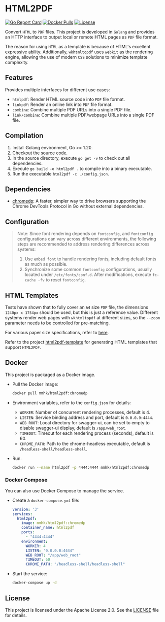 # HTML2PDF

[![Go Report Card](https://goreportcard.com/badge/github.com/MMHK/html2pdf)](https://goreportcard.com/report/github.com/MMHK/html2pdf)
[![Docker Pulls](https://img.shields.io/docker/pulls/mmhk/html2pdf)](https://hub.docker.com/r/mmhk/html2pdf)
[![License](https://img.shields.io/badge/license-Apache%202.0-blue.svg)](LICENSE)

Convert `HTML` to `PDF` files. This project is developed in `Golang` and provides an HTTP interface to output local or remote HTML pages as `PDF` file format.

The reason for using `HTML` as a template is because of HTML's excellent expressive ability. Additionally, `wkhtmltopdf` uses `webkit` as the rendering engine, allowing the use of modern `CSS` solutions to minimize template complexity.

## Features

Provides multiple interfaces for different use cases:
- `htmlpdf`: Render HTML source code into `PDF` file format.
- `linkpdf`: Render an online link into `PDF` file format.
- `combine`: Combine multiple PDF URLs into a single PDF file.
- `link/combine`: Combine multiple PDF/webpage URLs into a single PDF file.

## Compilation

1. Install Golang environment, Go >= 1.20.
2. Checkout the source code.
3. In the source directory, execute `go get -v` to check out all dependencies.
4. Execute `go build -o html2pdf .` to compile into a binary executable.
5. Run the executable `html2pdf -c ./config.json`.

## Dependencies

- [chromedp](https://github.com/chromedp/chromedp): A faster, simpler way to drive browsers supporting the Chrome DevTools Protocol in Go without external dependencies.

## Configuration

> Note: Since font rendering depends on `fontconfig`, and `fontconfig` configurations can vary across different environments, the following steps are recommended to address rendering differences across systems:
> 1. Use `embed font` to handle rendering fonts, including default fonts as much as possible.
> 2. Synchronize some common `fontconfig` configurations, usually located under `/etc/fonts/conf.d`. After modifications, execute `fc-cache -fv` to reset `fontconfig`.

## HTML Templates

Tests have shown that to fully cover an `A4` size `PDF` file, the dimensions `1240px x 1754px` should be used, but this is just a reference value. Different systems render web pages with `wkhtmltopdf` at different sizes, so the `--zoom` parameter needs to be controlled for pre-matching.

For various paper size specifications, refer to [here](http://www.papersizes.org/a-sizes-in-pixels.htm).

Refer to the project [html2pdf-template](https://github.com/MMHK/html2pdf-template) for generating HTML templates that support `HTML2PDF`.

## Docker

This project is packaged as a Docker image.

- Pull the Docker image:
  ```sh
  docker pull mmhk/html2pdf:chromedp
  ```

- Environment variables, refer to the `config.json` for details:
  - `WORKER`: Number of concurrent rendering processes, default is 4.
  - `LISTEN`: Service binding address and port, default is `0.0.0.0:4444`.
  - `WEB_ROOT`: Local directory for swagger-ui, can be set to empty to disable swagger-ui display, default is `/app/web_root`.
  - `TIMEOUT`: Timeout for each rendering process (seconds), default is 60.
  - `CHROME_PATH`: Path to the chrome-headless executable, default is `/headless-shell/headless-shell`.

- Run:
  ```sh
  docker run --name html2pdf -p 4444:4444 mmhk/html2pdf:chromedp
  ```

### Docker Compose

You can also use Docker Compose to manage the service.

- Create a `docker-compose.yml` file:
  ```yaml
  version: '3'
  services:
    html2pdf:
      image: mmhk/html2pdf:chromedp
      container_name: html2pdf
      ports:
        - "4444:4444"
      environment:
        WORKER: 4
        LISTEN: "0.0.0.0:4444"
        WEB_ROOT: "/app/web_root"
        TIMEOUT: 60
        CHROME_PATH: "/headless-shell/headless-shell"
  ```

- Start the service:
  ```sh
  docker-compose up -d
  ```

## License

This project is licensed under the Apache License 2.0. See the [LICENSE](LICENSE) file for details.